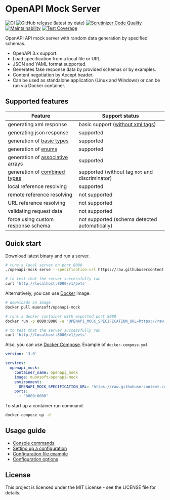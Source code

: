 # OpenAPI Mock Server

![CI](https://github.com/muonsoft/openapi-mock/workflows/CI/badge.svg?branch=master)
![GitHub release (latest by date)](https://img.shields.io/github/v/release/muonsoft/openapi-mock)
[![Scrutinizer Code Quality](https://scrutinizer-ci.com/g/muonsoft/openapi-mock/badges/quality-score.png?b=master)](https://scrutinizer-ci.com/g/muonsoft/openapi-mock/?branch=master)
[![Maintainability](https://api.codeclimate.com/v1/badges/158deb3434a84924dade/maintainability)](https://codeclimate.com/github/muonsoft/openapi-mock/maintainability)
[![Test Coverage](https://api.codeclimate.com/v1/badges/158deb3434a84924dade/test_coverage)](https://codeclimate.com/github/muonsoft/openapi-mock/test_coverage)

OpenAPI API mock server with random data generation by specified schemas.

* OpenAPI 3.x support.
* Load specification from a local file or URL.
* JSON and YAML format supported.
* Generates fake response data by provided schemas or by examples.
* Content negotiation by Accept header.
* Can be used as standalone application (Linux and Windows) or can be run via Docker container.

## Supported features

| Feature | Support status |
| --- | --- |
| generating xml response | basic support ([without xml tags](https://swagger.io/docs/specification/data-models/representing-xml/)) |
| generating json response | supported |
| generation of [basic types](https://swagger.io/docs/specification/data-models/data-types/) | supported |
| generation of [enums](https://swagger.io/docs/specification/data-models/enums/) | supported |
| generation of [associative arrays](https://swagger.io/docs/specification/data-models/dictionaries/) | supported |
| generation of [combined types](https://swagger.io/docs/specification/data-models/oneof-anyof-allof-not/) | supported (without tag `not` and discriminator) |
| local reference resolving | supported |
| remote reference resolving | not supported |
| URL reference resolving | not supported |
| validating request data | not supported |
| force using custom response schema | not supported (schema detected automatically) |

## Quick start

Download latest binary and run a server.

```bash
# runs a local server on port 8080
./openapi-mock serve --specification-url https://raw.githubusercontent.com/OAI/OpenAPI-Specification/master/examples/v3.0/petstore.yaml

# to test that the server successfully ran
curl 'http://localhost:8080/v1/pets'
```

Alternatively, you can use [Docker](https://www.docker.com/) image.

```bash
# downloads an image
docker pull muonsoft/openapi-mock

# runs a docker container with exported port 8080
docker run -p 8080:8080 -e "OPENAPI_MOCK_SPECIFICATION_URL=https://raw.githubusercontent.com/OAI/OpenAPI-Specification/master/examples/v3.0/petstore.yaml" --rm muonsoft/openapi-mock

# to test that the server successfully ran
curl 'http://localhost:8080/v1/pets'
```

Also, you can use [Docker Compose](https://docs.docker.com/compose/). Example of `docker-compose.yml`

```yaml
version: '3.0'

services:
  openapi_mock:
    container_name: openapi_mock
    image: muonsoft/openapi-mock
    environment:
      OPENAPI_MOCK_SPECIFICATION_URL: 'https://raw.githubusercontent.com/OAI/OpenAPI-Specification/master/examples/v3.0/petstore.yaml'
    ports:
      - "8080:8080"
```

To start up a container run command.

```bash
docker-compose up -d
```

## Usage guide

* [Console commands](docs/usage_guide.md#console-commands)
* [Setting up a configuration](docs/usage_guide.md#setting-up-a-configuration)
* [Configuration file example](docs/usage_guide.md#configuration-file-example)
* [Configuration options](docs/usage_guide.md#configuration-options)

## License

This project is licensed under the MIT License - see the LICENSE file for details.
